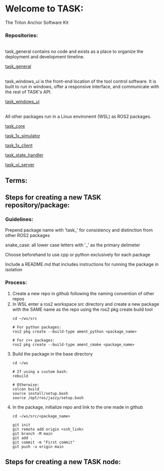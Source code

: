 # Welcome to TASK:
The Triton Anchor Software Kit

### Repositories:

<br />
task_general contains no code and exists as a place to organize the deployment and development timeline.
<br />

[task_general](https://github.com/Triton-Anchor/General)

<br />
task_windows_ui is the front-end location of the tool control software. It is built to run in windows, offer a responsive interface, and communicate with the rest of TASK's API.
<br />

[task_windows_ui](https://github.com/Triton-Anchor)

<br />
All other packages run in a Linux environemt (WSL) as ROS2 packages.
<br />

[task_core](https://github.com/Triton-Anchor)

[task_1x_simulator](https://github.com/Triton-Anchor)
     
[task_1x_client](https://github.com/Triton-Anchor/task_1x_client)
     
[task_state_handler](https://github.com/Triton-Anchor)

[task_ui_server](https://github.com/Triton-Anchor)

## Terms:

## Steps for creating a new TASK repository/package:

### Guidelines:
Prepend package name with 'task_' for consistency and distinction from other ROS2 packages

snake_case: all lower case letters with '_' as the primary delimeter

Choose beforehand to use cpp or python exclusively for each package

Include a README.md that includes instructions for running the package in isolation

### Process:

1. Create a new repo in github following the naming convention of other repos
2. In WSL enter a ros2 workspace src directory and create a new package with the SAME name as the repo using the ros2 pkg create build tool
   ```
   cd ~/ws/src

   # For python packages:
   ros2 pkg create --build-type ament_python <package_name>
   
   # For c++ packages:
   ros2 pkg create --build-type ament_cmake <package_name>
   ```
3. Build the package in the base directory
   ```
   cd ~/ws
   
   # If using a custom bash:
   rebuild
   
   # Otherwise:
   colcon build
   source install/setup.bash
   source /opt/ros/jazzy/setup.bash
   ```
4. In the package, initialize repo and link to the one made in github
   ```
   cd ~/ws/src/<package_name>
   
   git init
   git remote add origin <ssh_link>
   git branch -M main
   git add .
   git commit -m "First commit"
   git push -u origin main
   ```
   
## Steps for creating a new TASK node:

